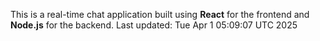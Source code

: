 This is a real-time chat application built using **React** for the frontend and **Node.js** for the backend.
Last updated: Tue Apr  1 05:09:07 UTC 2025
